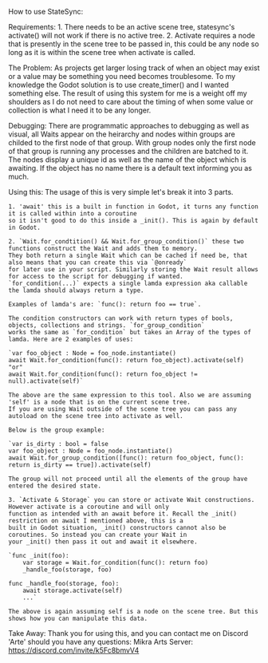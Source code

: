 How to use StateSync:

Requirements:
	1. There needs to be an active scene tree, statesync's activate() will not work if there is no active tree.
	2. Activate requires a node that is presently in the scene tree to be passed in, this could be any node so long
	   as it is within the scene tree when activate is called.

The Problem:
	As projects get larger losing track of when an object may exist or a value may be something you need becomes troublesome. 
	To my knowledge the Godot solution is to use create_timer() and I wanted something else.
	The result of using this system for me is a weight off my shoulders as I do not need to care about the timing of when some
	value or collection is what I need it to be any longer.

Debugging:
	There are programmatic approaches to debugging as well as visual, all Waits appear on the heirarchy and nodes within groups
	are childed to the first node of that group. 
	With group nodes only the first node of that group is running any processes and the children are batched to it.
	The nodes display a unique id as well as the name of the object which is awaiting. If the object has no name there is a
	default text informing you as much.

Using this:
	The usage of this is very simple let's break it into 3 parts.
	
	1. 'await' this is a built in function in Godot, it turns any function it is called within into a coroutine
	so it isn't good to do this inside a _init(). This is again by default in Godot.
	
	2. `Wait.for_condtition() && Wait.for_group_condition()` these two functions construct the Wait and adds them to memory.
	They both return a single Wait which can be cached if need be, that also means that you can create this via `@onready`
	for later use in your script. Similarly storing the Wait result allows for access to the script for debugging if wanted.
	`for_condition(...)` expects a single lamda expression aka callable the lamda should always return a type.
	
	Examples of lamda's are: `func(): return foo == true`.
	
	The condition constructors can work with return types of bools, objects, collections and strings. `for_group_condition`
	works the same as `for_condition` but takes an Array of the types of lamda. Here are 2 examples of uses:
	
	`var foo_object : Node = foo_node.instantiate()
	await Wait.for_condition(func(): return foo_object).activate(self)
	"or"
	await Wait.for_condition(func(): return foo_object != null).activate(self)`
		
	The above are the same expression to this tool. Also we are assuming 'self' is a node that is on the current scene tree.
	If you are using Wait outside of the scene tree you can pass any autoload on the scene tree into activate as well.
	
	Below is the group example:
		
	`var is_dirty : bool = false
	var foo_object : Node = foo_node.instantiate()
	await Wait.for_group_condition([func(): return foo_object, func(): return is_dirty == true]).activate(self)
	
	The group will not proceed until all the elements of the group have entered the desired state.

	3. `Activate & Storage` you can store or activate Wait constructions. However activate is a coroutine and will only
	function as intended with an await before it. Recall the _init() restriction on await I mentioned above, this is a 
	built in Godot situation, _init() constructors cannot also be coroutines. So instead you can create your Wait in
	your _init() then pass it out and await it elsewhere.
	
	`func _init(foo):
		var storage = Wait.for_condition(func(): return foo)
		_handle_foo(storage, foo)
	
	func _handle_foo(storage, foo):
		await storage.activate(self)
		...`
	
	The above is again assuming self is a node on the scene tree. But this shows how you can manipulate this data.

Take Away:
	Thank you for using this, and you can contact me on Discord 'Arte' should you have any questions:
		Mikra Arts Server: https://discord.com/invite/k5Fc8bmvV4
